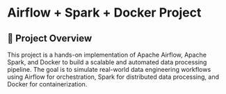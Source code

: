 # Airflow + Spark + Docker Project

## 🚀 Project Overview

This project is a hands-on implementation of Apache Airflow, Apache Spark, and Docker to build a scalable and automated data processing pipeline. The goal is to simulate real-world data engineering workflows using Airflow for orchestration, Spark for distributed data processing, and Docker for containerization.
